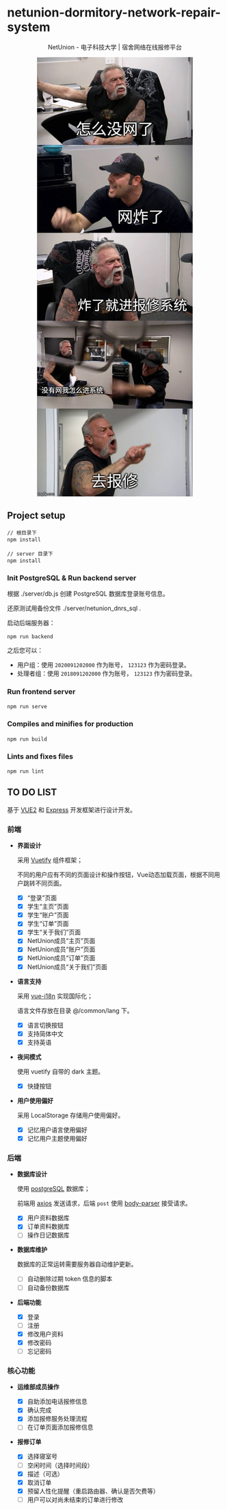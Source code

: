# netunion-dormitory-network-repair-system

<div align=center>

  NetUnion - 电子科技大学 | 宿舍网络在线报修平台

  <img src="./src/assets/networkOff.jpg" alt="你没网啦？"/>

</div>

## Project setup

``` node
// 根目录下
npm install

// server 目录下
npm install
```

### Init PostgreSQL & Run backend server

根据 ./server/db.js 创建 PostgreSQL 数据库登录账号信息。

还原测试用备份文件 ./server/netunion_dnrs_sql .

启动后端服务器：

``` node
npm run backend
```

之后您可以：

- 用户组：使用 `2020091202000` 作为账号， `123123` 作为密码登录。
- 处理者组：使用 `2018091202000` 作为账号， `123123` 作为密码登录。

### Run frontend server

``` node
npm run serve
```

### Compiles and minifies for production

``` node
npm run build
```

### Lints and fixes files

``` node
npm run lint
```

## TO DO LIST

基于 [VUE2](https://cn.vuejs.org/) 和 [Express](http://www.expressjs.com.cn/) 开发框架进行设计开发。

### 前端

- **界面设计**

  采用 [Vuetify](https://vuetifyjs.com/zh-Hans/) 组件框架；

  不同的用户应有不同的页面设计和操作按钮，Vue动态加载页面，根据不同用户跳转不同页面。

  - [x] “登录”页面
  - [x] 学生“主页”页面
  - [x] 学生“账户”页面
  - [x] 学生“订单”页面
  - [x] 学生“关于我们”页面
  - [x] NetUnion成员“主页”页面
  - [x] NetUnion成员“账户”页面
  - [x] NetUnion成员“订单”页面
  - [x] NetUnion成员“关于我们”页面

- **语言支持**

  采用 [vue-i18n](https://kazupon.github.io/vue-i18n/) 实现国际化；

  语言文件存放在目录 @/common/lang 下。

  - [x] 语言切换按钮
  - [x] 支持简体中文
  - [x] 支持英语

- **夜间模式**

  使用 vuetify 自带的 dark 主题。

  - [x] 快捷按钮

- **用户使用偏好**

  采用 LocalStorage 存储用户使用偏好。

  - [x] 记忆用户语言使用偏好
  - [x] 记忆用户主题使用偏好

### 后端

- **数据库设计**

  使用 [postgreSQL](https://www.postgresql.org/) 数据库；

  前端用 [axios](http://www.axios-js.com/) 发送请求，后端 `post` 使用 [body-parser](https://github.com/expressjs/body-parser) 接受请求。

  - [x] 用户资料数据库
  - [x] 订单资料数据库
  - [ ] 操作日记数据库

- **数据库维护**
  
  数据库的正常运转需要服务器自动维护更新。

  - [ ] 自动删除过期 token 信息的脚本
  - [ ] 自动备份数据库

- **后端功能**

  - [x] 登录
  - [ ] 注册
  - [x] 修改用户资料
  - [x] 修改密码
  - [ ] 忘记密码

### 核心功能

- **运维部成员操作**

  - [x] 自助添加电话报修信息
  - [x] 确认完成
  - [x] 添加报修服务处理流程
  - [ ] 在订单页面添加报修信息

- **报修订单**

  - [x] 选择寝室号
  - [ ] 空闲时间（选择时间段）
  - [x] 描述（可选）
  - [x] 取消订单
  - [x] 预留人性化提醒（重启路由器、确认是否欠费等）
  - [ ] 用户可以对尚未结束的订单进行修改
